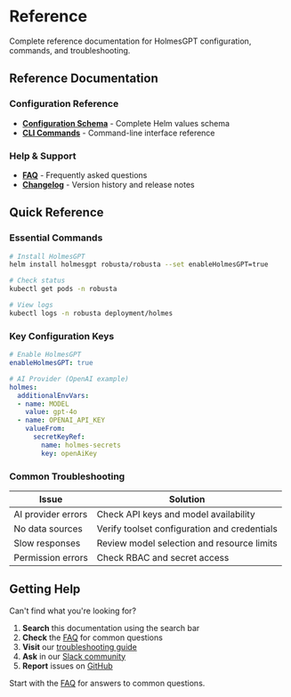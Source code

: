 # Reference

Complete reference documentation for HolmesGPT configuration, commands, and troubleshooting.

## Reference Documentation

### Configuration Reference
- **[Configuration Schema](configuration-schema.md)** - Complete Helm values schema
- **[CLI Commands](cli-commands.md)** - Command-line interface reference

### Help & Support
- **[FAQ](faq.md)** - Frequently asked questions
- **[Changelog](changelog.md)** - Version history and release notes

## Quick Reference

### Essential Commands

```bash
# Install HolmesGPT
helm install holmesgpt robusta/robusta --set enableHolmesGPT=true

# Check status
kubectl get pods -n robusta

# View logs
kubectl logs -n robusta deployment/holmes
```

### Key Configuration Keys

```yaml
# Enable HolmesGPT
enableHolmesGPT: true

# AI Provider (OpenAI example)
holmes:
  additionalEnvVars:
  - name: MODEL
    value: gpt-4o
  - name: OPENAI_API_KEY
    valueFrom:
      secretKeyRef:
        name: holmes-secrets
        key: openAiKey
```

### Common Troubleshooting

| Issue | Solution |
|-------|----------|
| AI provider errors | Check API keys and model availability |
| No data sources | Verify toolset configuration and credentials |
| Slow responses | Review model selection and resource limits |
| Permission errors | Check RBAC and secret access |

## Getting Help

Can't find what you're looking for?

1. **Search** this documentation using the search bar
2. **Check** the [FAQ](faq.md) for common questions
3. **Visit** our [troubleshooting guide](../configuration/troubleshooting.md)
4. **Ask** in our [Slack community](https://robustacommunity.slack.com)
5. **Report** issues on [GitHub](https://github.com/robusta-dev/holmesgpt/issues)

Start with the [FAQ](faq.md) for answers to common questions.